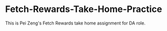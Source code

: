 # Fetch-Rewards-Take-Home-Practice
This is Pei Zeng's Fetch Rewards take home assignment for DA role.

